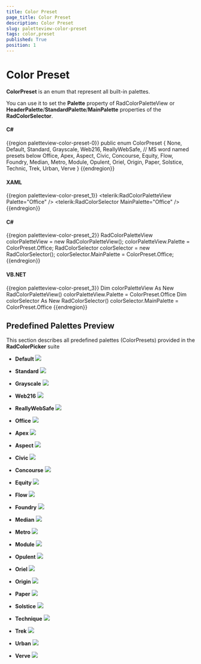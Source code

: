 ```yaml
---
title: Color Preset
page_title: Color Preset
description: Color Preset
slug: paletteview-color-preset
tags: color,preset
published: True
position: 1
---
```


# Color Preset

__ColorPreset__ is an enum that represent all built-in palettes.				

You can use it to set  the __Palette__ property of RadColorPaletteView or __HeaderPalette__/__StandardPalette__/__MainPalette__ properties of the __RadColorSelector__.
				
#### __C#__
{{region paletteview-color-preset-0}}
    public enum ColorPreset
    {
        None,
        Default,
        Standard,
        Grayscale,
        Web216,
        ReallyWebSafe,
        // MS word named presets below
        Office,
        Apex,
        Aspect,
        Civic,
        Concourse,
        Equity,
        Flow,
        Foundry,
        Median,
        Metro,
        Module,
        Opulent,
        Oriel,
        Origin,
        Paper,
        Solstice,
        Technic,
        Trek,
        Urban,
        Verve
    }
{{endregion}}

#### __XAML__
{{region paletteview-color-preset_1}}
	<telerik:RadColorPaletteView Palette="Office" />
	<telerik:RadColorSelector MainPalette="Office" />
{{endregion}}

#### __C#__
{{region paletteview-color-preset_2}}
	RadColorPaletteView colorPaletteView = new RadColorPaletteView();
	colorPaletteView.Palette = ColorPreset.Office;
	RadColorSelector colorSelector = new RadColorSelector();
	colorSelector.MainPalette = ColorPreset.Office;
{{endregion}}

#### __VB.NET__
{{region paletteview-color-preset_3}}
		Dim colorPaletteView As New RadColorPaletteView()
		colorPaletteView.Palette = ColorPreset.Office
		Dim colorSelector As New RadColorSelector()
		colorSelector.MainPalette = ColorPreset.Office
{{endregion}}

## Predefined Palettes Preview

This section describes all predefined palettes (ColorPresets) provided in the __RadColorPicker__ suite

* __Default__
	![](images/radcolorpicker-predefined-palettes-default.png)
	
* __Standard__
	![](images/radcolorpicker-predefined-palettes-standart.png)
	
* __Grayscale__
	![](images/radcolorpicker-predefined-palettes-grayscale.png)
	
* __Web216__
	![](images/radcolorpicker-predefined-palettes-web216.png)
	
* __ReallyWebSafe__
	![](images/radcolorpicker-predefined-palettes-reallyWebSafe.png)
	
* __Office__
	![](images/radcolorpicker-predefined-palettes-office.png)
	
* __Apex__
	![](images/radcolorpicker-predefined-palettes-apex.png)
	
* __Aspect__
	![](images/radcolorpicker-predefined-palettes-aspect.png)
	
* __Civic__
	![](images/radcolorpicker-predefined-palettes-civic.png)
	
* __Concourse__
	![](images/radcolorpicker-predefined-palettes-concourse.png)
	
* __Equity__
	![](images/radcolorpicker-predefined-palettes-equity.png)
	
* __Flow__
	![](images/radcolorpicker-predefined-palettes-flow.png)
	
* __Foundry__
	![](images/radcolorpicker-predefined-palettes-foundry.png)
	
* __Median__
	![](images/radcolorpicker-predefined-palettes-median.png)
	
* __Metro__
	![](images/radcolorpicker-predefined-palettes-metro.png)
	
* __Module__
	![](images/radcolorpicker-predefined-palettes-module.png)
	
* __Opulent__
	![](images/radcolorpicker-predefined-palettes-opulent.png)
	
* __Oriel__
	![](images/radcolorpicker-predefined-palettes-oriel.png)
	
* __Origin__
	![](images/radcolorpicker-predefined-palettes-origin.png)
	
* __Paper__
	![](images/radcolorpicker-predefined-palettes-paper.png)
	
* __Solstice__
	![](images/radcolorpicker-predefined-palettes-solstice.png)
	
* __Technique__
	![](images/radcolorpicker-predefined-palettes-technique.png)
	
* __Trek__
	![](images/radcolorpicker-predefined-palettes-trek.png)
	
* __Urban__
	![](images/radcolorpicker-predefined-palettes-urban.png)
	
* __Verve__
	![](images/radcolorpicker-predefined-palettes-verve.png)